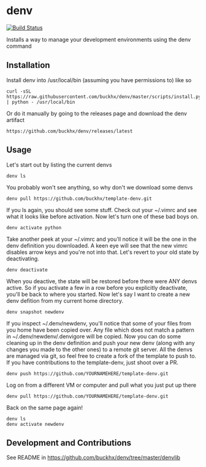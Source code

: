 # denv
[![Build Status](https://travis-ci.org/buckhx/denv.svg)](https://travis-ci.org/buckhx/denv)

Installs a way to manage your development environments using the denv command



## Installation

Install denv into /usr/local/bin (assuming you have permissions to) like so

    curl -sSL https://raw.githubusercontent.com/buckhx/denv/master/scripts/install.py | python - /usr/local/bin

Or do it manually by going to the releases page and download the denv artifact

    https://github.com/buckhx/denv/releases/latest 


## Usage

Let's start out by listing the current denvs

    denv ls
    
You probably won't see anything, so why don't we download some denvs

    denv pull https://github.com/buckhx/template-denv.git
    
If you ls again, you should see some stuff. 
Check out your ~/.vimrc and see what it looks like before activation. 
Now let's turn one of these bad boys on.

    denv activate python

Take another peek at your ~/.vimrc and you'll notice it will be the one in the denv definition you downloaded. 
A keen eye will see that the new vimrc disables arrow keys and you're not into that. 
Let's revert to your old state by deactivating.

    denv deactivate

When you deactive, the state will be restored before there were ANY denvs active. 
So if you activate a few in a row before you explicitly deactivate, you'll be back to where you started. 
Now let's say I want to create a new denv defition from my current home directory.

    denv snapshot newdenv

If you inspect ~/.denv/newdenv, you'll notice that some of your files from you home have been copied over. 
Any file which does not match a pattern in ~/.denv/newdenv/.denvigore will be copied. 
Now you can do some cleaning up in the denv definition and push your new denv (along with any changes you made to the other ones) to a remote git server. 
All the denvs are managed via git, so feel free to create a fork of the template to push to.
If you have contributions to the template-denv, just shoot over a PR.

    denv push https://github.com/YOURNAMEHERE/template-denv.git

Log on from a different VM or computer and pull what you just put up there

    denv pull https://github.com/YOURNAMEHERE/template-denv.git

Back on the same page again!

    denv ls
    denv activate newdenv

## Development and Contributions

See README in https://github.com/buckhx/denv/tree/master/denvlib
